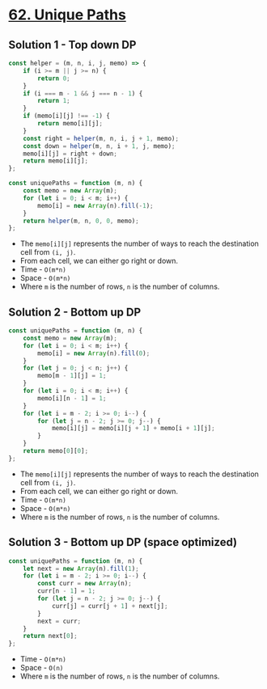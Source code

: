 # [62. Unique Paths](https://leetcode.com/problems/unique-paths/)

## Solution 1 - Top down DP

```js
const helper = (m, n, i, j, memo) => {
    if (i >= m || j >= n) {
        return 0;
    }
    if (i === m - 1 && j === n - 1) {
        return 1;
    }
    if (memo[i][j] !== -1) {
        return memo[i][j];
    }
    const right = helper(m, n, i, j + 1, memo);
    const down = helper(m, n, i + 1, j, memo);
    memo[i][j] = right + down;
    return memo[i][j];
};

const uniquePaths = function (m, n) {
    const memo = new Array(m);
    for (let i = 0; i < m; i++) {
        memo[i] = new Array(n).fill(-1);
    }
    return helper(m, n, 0, 0, memo);
};
```

-   The `memo[i][j]` represents the number of ways to reach the destination cell from `(i, j)`.
-   From each cell, we can either go right or down.
-   Time - `O(m*n)`
-   Space - `O(m*n)`
-   Where `m` is the number of rows, `n` is the number of columns.

## Solution 2 - Bottom up DP

```js
const uniquePaths = function (m, n) {
    const memo = new Array(m);
    for (let i = 0; i < m; i++) {
        memo[i] = new Array(n).fill(0);
    }
    for (let j = 0; j < n; j++) {
        memo[m - 1][j] = 1;
    }
    for (let i = 0; i < m; i++) {
        memo[i][n - 1] = 1;
    }
    for (let i = m - 2; i >= 0; i--) {
        for (let j = n - 2; j >= 0; j--) {
            memo[i][j] = memo[i][j + 1] + memo[i + 1][j];
        }
    }
    return memo[0][0];
};
```

-   The `memo[i][j]` represents the number of ways to reach the destination cell from `(i, j)`.
-   From each cell, we can either go right or down.
-   Time - `O(m*n)`
-   Space - `O(m*n)`
-   Where `m` is the number of rows, `n` is the number of columns.

## Solution 3 - Bottom up DP (space optimized)

```js
const uniquePaths = function (m, n) {
    let next = new Array(n).fill(1);
    for (let i = m - 2; i >= 0; i--) {
        const curr = new Array(n);
        curr[n - 1] = 1;
        for (let j = n - 2; j >= 0; j--) {
            curr[j] = curr[j + 1] + next[j];
        }
        next = curr;
    }
    return next[0];
};
```

-   Time - `O(m*n)`
-   Space - `O(n)`
-   Where `m` is the number of rows, `n` is the number of columns.
